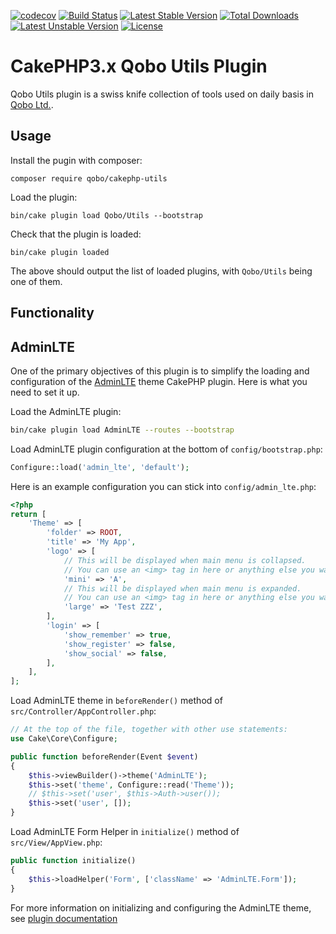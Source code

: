 [![codecov](https://codecov.io/gh/QoboLtd/cakephp-utils/branch/master/graph/badge.svg)](https://codecov.io/gh/QoboLtd/cakephp-utils)
[![Build Status](https://travis-ci.org/QoboLtd/cakephp-utils.svg?branch=master)](https://travis-ci.org/QoboLtd/cakephp-utils)
[![Latest Stable Version](https://poser.pugx.org/qobo/cakephp-utils/v/stable)](https://packagist.org/packages/qobo/cakephp-csv-migrations)
[![Total Downloads](https://poser.pugx.org/qobo/cakephp-utils/downloads)](https://packagist.org/packages/qobo/cakephp-csv-migrations)
[![Latest Unstable Version](https://poser.pugx.org/qobo/cakephp-utils/v/unstable)](https://packagist.org/packages/qobo/cakephp-csv-migrations)
[![License](https://poser.pugx.org/qobo/cakephp-utils/license)](https://packagist.org/packages/qobo/cakephp-csv-migrations)

CakePHP3.x Qobo Utils Plugin
=======================

Qobo Utils plugin is a swiss knife collection of tools used on daily basis in [Qobo Ltd.](https://www.qobo.biz).

Usage
-----

Install the pugin with composer:

```
composer require qobo/cakephp-utils
```

Load the plugin:

```
bin/cake plugin load Qobo/Utils --bootstrap
```

Check that the plugin is loaded:

```
bin/cake plugin loaded
```

The above should output the list of loaded plugins, with `Qobo/Utils` being
one of them.

Functionality
-------------

## AdminLTE

One of the primary objectives of this plugin is to simplify the loading
and configuration of the [AdminLTE](https://github.com/maiconpinto/cakephp-adminlte-theme)
theme CakePHP plugin.  Here is what you need to set it up.

Load the AdminLTE plugin:

```bash
bin/cake plugin load AdminLTE --routes --bootstrap
```

Load AdminLTE plugin configuration at the bottom of `config/bootstrap.php`:

```php
Configure::load('admin_lte', 'default');
```

Here is an example configuration you can stick into `config/admin_lte.php`:

```php
<?php
return [
    'Theme' => [
        'folder' => ROOT,
        'title' => 'My App',
        'logo' => [
            // This will be displayed when main menu is collapsed.
            // You can use an <img> tag in here or anything else you want.
            'mini' => 'A',
            // This will be displayed when main menu is expanded.
            // You can use an <img> tag in here or anything else you want.
            'large' => 'Test ZZZ',
        ],
        'login' => [
            'show_remember' => true,
            'show_register' => false,
            'show_social' => false,
        ],
    ],
];
```

Load AdminLTE theme in `beforeRender()` method of `src/Controller/AppController.php`:

```php
// At the top of the file, together with other use statements:
use Cake\Core\Configure;

public function beforeRender(Event $event)
{
    $this->viewBuilder()->theme('AdminLTE');
    $this->set('theme', Configure::read('Theme'));
    // $this->set('user', $this->Auth->user());
    $this->set('user', []);
}
```

Load AdminLTE Form Helper in `initialize()` method of `src/View/AppView.php`:

```php
public function initialize()
{
    $this->loadHelper('Form', ['className' => 'AdminLTE.Form']);
}
```

For more information on initializing and configuring the AdminLTE theme,
see [plugin documentation](https://github.com/maiconpinto/cakephp-adminlte-theme)

